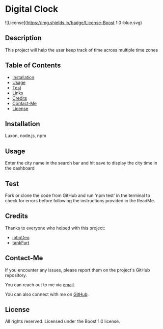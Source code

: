 # Digital Clock

![License](https://img.shields.io/badge/License-Boost 1.0-blue.svg)

## Description

This project will help the user keep track of time across multiple time zones

## Table of Contents

- [Installation](#installation)
- [Usage](#usage)
- [Test](#test)
- [Links](#links)
- [Credits](#credits)
- [Contact-Me](#contact-me)
- [License](#license)

## Installation

Luxon, node.js, npm

## Usage

Enter the city name in the search bar and hit save to display the city time in the dashboard

## Test

Fork or clone the code from GitHub and run 'npm test' in the terminal to check for errors before following the instructions provided in the ReadMe.

## Credits

Thanks to everyone who helped with this project:

- [johnDeo](https://github.com/johnDeo)
- [tankFurt](https://github.com/tankFurt)

## Contact-Me

If you encounter any issues, please report them on the project's GitHub repository.

You can reach out to me via [email](email@address.com).

You can also connect with me on [GitHub](https://github.com/SampleName).

## License

All rights reserved. Licensed under the Boost 1.0 license.
